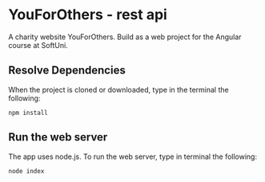 # YouForOthers - rest api

A charity website YouForOthers. Build as a web project for the Angular course at SoftUni.

## Resolve Dependencies

When the project is cloned or downloaded, type in the terminal the following:

```npm install```

## Run the web server

The app uses node.js. To run the web server, type in terminal the following:

```node index```
